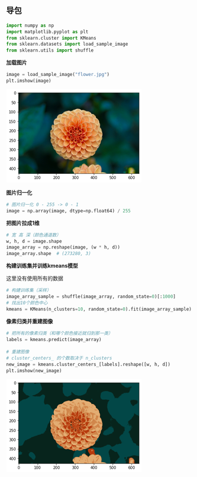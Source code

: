 ## 导包

```python
import numpy as np
import matplotlib.pyplot as plt
from sklearn.cluster import KMeans
from sklearn.datasets import load_sample_image
from sklearn.utils import shuffle
```

**加载图片**

```python
image = load_sample_image("flower.jpg")
plt.imshow(image)
```

![](./img/flower.png)

**图片归一化**

```python
# 图片归一化 0 - 255 -> 0 - 1
image = np.array(image, dtype=np.float64) / 255
```

**把图片拉成1维**

```python
# 宽 高 深（颜色通道数）
w, h, d = image.shape
image_array = np.reshape(image, (w * h, d))
image_array.shape  # (273280, 3)
```

**构建训练集并训练kmeans模型**

这里没有使用所有的数据

```python
# 构建训练集（采样）
image_array_sample = shuffle(image_array, random_state=0)[:1000]
# 找出10个颜色中心
kmeans = KMeans(n_clusters=10, random_state=0).fit(image_array_sample)
```

**像素归类并重建图像**

```python
# 把所有的像素归类（和哪个颜色接近就归到那一类）
labels = kmeans.predict(image_array)

# 重建图像
# cluster_centers_ 的个数取决于 n_clusters
new_image = kmeans.cluster_centers_[labels].reshape([w, h, d])
plt.imshow(new_image)
```

![](./img/flower2.png)